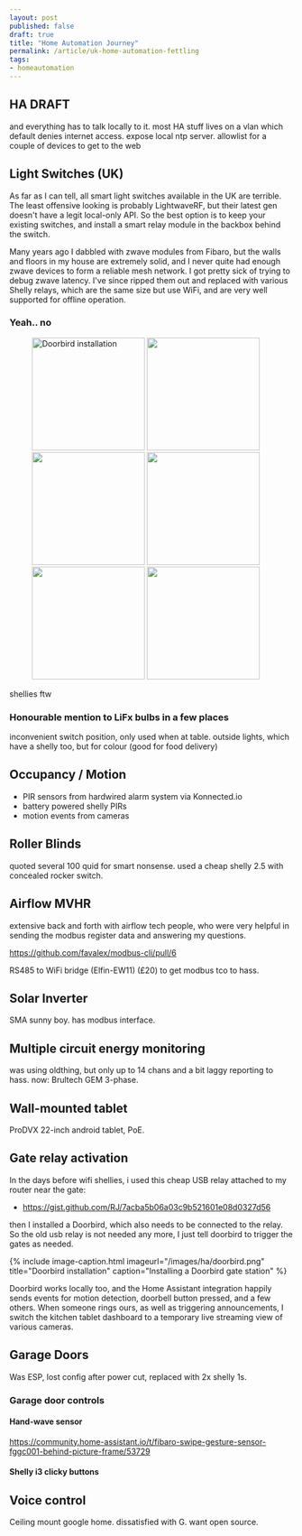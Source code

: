 ```yaml
--- 
layout: post
published: false
draft: true
title: "Home Automation Journey"
permalink: /article/uk-home-automation-fettling
tags: 
- homeautomation
---
```


## HA DRAFT

and everything has to talk locally to it. most HA stuff lives on a vlan which default denies internet access.
expose local ntp server.
allowlist for a couple of devices to get to the web

## Light Switches (UK)

As far as I can tell, all smart light switches available in the UK are terrible. The least offensive looking is probably LightwaveRF, but their latest gen doesn't have a legit local-only API. So the best option is to keep your existing switches, and install a smart relay module in the backbox behind the switch.

Many years ago I dabbled with zwave modules from Fibaro, but the walls and floors in my house are extremely solid, and I never quite had enough zwave devices to form a reliable mesh network. I got pretty sick of trying to debug zwave latency. I've since ripped them out and replaced with various Shelly relays, which are the same size but use WiFi, and are very well supported for offline operation.


### Yeah.. no
<style type="text/css">
figure.tiled > img {
    width: 200px;
}
</style>
<figure class="tiled">
    <img src="https://m.media-amazon.com/images/I/519M++w-rcL._AC_SL1300_.jpg" alt="Doorbird installation" />
    <img src="https://m.media-amazon.com/images/I/51MBIE-WIHL._AC_SL1001_.jpg" />
    <img src="https://m.media-amazon.com/images/I/71x7Z-P6F5L._SL1000_.jpg" />
    <img src="https://m.media-amazon.com/images/I/61Y6KGDrxwL._SL1500_.jpg" />
    <img src="https://m.media-amazon.com/images/I/61F1J6G0wOL._AC_SL1500_.jpg" />
    <img src="https://m.media-amazon.com/images/I/41kuSg+GW-L._AC_SL1500_.jpg" />

</figure>


shellies ftw

### Honourable mention to LiFx bulbs in a few places

inconvenient switch position, only used when at table.
outside lights, which have a shelly too, but for colour (good for food delivery)

## Occupancy / Motion

* PIR sensors from hardwired alarm system via Konnected.io
* battery powered shelly PIRs
* motion events from cameras

## Roller Blinds

quoted several 100 quid for smart nonsense. used a cheap shelly 2.5 with concealed rocker switch.

## Airflow MVHR

extensive back and forth with airflow tech people, who were very helpful in sending the modbus register data and answering my questions. 

https://github.com/favalex/modbus-cli/pull/6

RS485 to WiFi bridge (Elfin-EW11) (£20) to get modbus tco to hass.

## Solar Inverter

SMA sunny boy. has modbus interface.

## Multiple circuit energy monitoring

was using oldthing, but only up to 14 chans and a bit laggy reporting to hass.
now: Brultech GEM 3-phase.

## Wall-mounted tablet

ProDVX 22-inch android tablet, PoE. 

## Gate relay activation

In the days before wifi shellies, i used this cheap USB relay attached to my router near the gate:

* https://gist.github.com/RJ/7acba5b06a03c9b521601e08d0327d56

then I installed a Doorbird, which also needs to be connected to the relay. So the old usb relay is not needed any more, I just tell doorbird to trigger the gates as needed.

{% include image-caption.html imageurl="/images/ha/doorbird.png" title="Doorbird installation" caption="Installing a Doorbird gate station" %}

Doorbird works locally too, and the Home Assistant integration happily sends events for motion detection, doorbell button pressed, and a few others. When someone rings ours, as well as triggering announcements, I switch the kitchen tablet dashboard to a temporary live streaming view of various cameras.

## Garage Doors

Was ESP, lost config after power cut, replaced with 2x shelly 1s.

### Garage door controls

#### Hand-wave sensor

https://community.home-assistant.io/t/fibaro-swipe-gesture-sensor-fggc001-behind-picture-frame/53729

#### Shelly i3 clicky buttons



## Voice control

Ceiling mount google home. dissatisfied with G. want open source.



